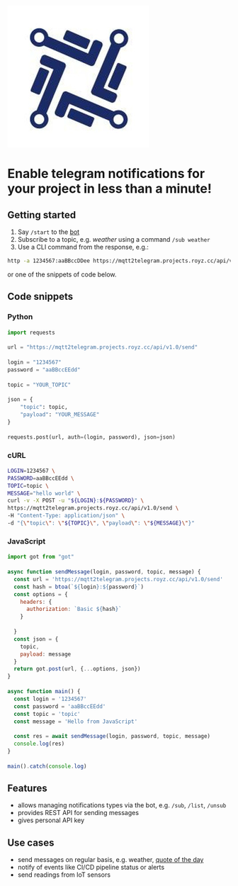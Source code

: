 ![logo](logo.jpeg)
# Enable telegram notifications for your project in less than a minute!

## Getting started
1. Say `/start` to the [bot](https://t.me/Mqtt2TelegramBot)
2. Subscribe to a topic, e.g. *weather* using a command `/sub weather`
3. Use a CLI command from the response, e.g.:
```bash
http -a 1234567:aaBBccDDee https://mqtt2telegram.projects.royz.cc/api/v1.0/send topic=weather payload='<your message>'
```
or one of the snippets of code below.

## Code snippets

### Python

```python
import requests

url = "https://mqtt2telegram.projects.royz.cc/api/v1.0/send"

login = "1234567"
password = "aaBBccEEdd"

topic = "YOUR_TOPIC"

json = {
    "topic": topic,
    "payload": "YOUR_MESSAGE"
}

requests.post(url, auth=(login, password), json=json)
```

### cURL

```bash
LOGIN=1234567 \
PASSWORD=aaBBccEEdd \
TOPIC=topic \
MESSAGE="hello world" \
curl -v -X POST -u "${LOGIN}:${PASSWORD}" \
https://mqtt2telegram.projects.royz.cc/api/v1.0/send \
-H "Content-Type: application/json" \
-d "{\"topic\": \"${TOPIC}\", \"payload\": \"${MESSAGE}\"}"
```

### JavaScript

```javascript
import got from "got"

async function sendMessage(login, password, topic, message) {
  const url = 'https://mqtt2telegram.projects.royz.cc/api/v1.0/send'
  const hash = btoa(`${login}:${password}`)
  const options = {
    headers: {
      authorization: `Basic ${hash}`
    }

  }
  const json = {
    topic, 
    payload: message
  }
  return got.post(url, {...options, json})
}

async function main() {
  const login = '1234567'
  const password = 'aaBBccEEdd'
  const topic = 'topic'
  const message = 'Hello from JavaScript'
  
  const res = await sendMessage(login, password, topic, message)
  console.log(res)
}

main().catch(console.log)
```

## Features
- allows managing notifications types via the bot, e.g. `/sub`, `/list`, `/unsub`
- provides REST API for sending messages
- gives personal API key

## Use cases
- send messages on regular basis, e.g. weather, [quote of the day](https://github.com/zjor/automation)
- notify of events like CI/CD pipeline status or alerts
- send readings from IoT sensors 